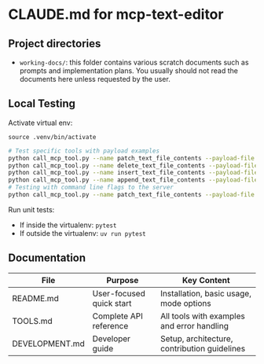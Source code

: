 # CLAUDE.md for mcp-text-editor

## Project directories

- `working-docs/`: this folder contains various scratch documents such as prompts and implementation plans. You usually should not read the documents here unless requested by the user.

## Local Testing

Activate virtual env:
```
source .venv/bin/activate
```

```bash
# Test specific tools with payload examples
python call_mcp_tool.py --name patch_text_file_contents --payload-file examples/patch_file.json
python call_mcp_tool.py --name delete_text_file_contents --payload-file examples/delete_file.json
python call_mcp_tool.py --name insert_text_file_contents --payload-file examples/insert_file.json
python call_mcp_tool.py --name append_text_file_contents --payload-file examples/append_file.json
# Testing with command line flags to the server
python call_mcp_tool.py --name patch_text_file_contents --payload-file examples/patch_file.json --server-command 'mcp-text-editor --mode claude-code'
```

Run unit tests:
- If inside the virtualenv: `pytest`
- If outside the virtualenv: `uv run pytest`

## Documentation

  | File           | Purpose                  | Key Content                                   |
  |----------------|--------------------------|-----------------------------------------------|
  | README.md      | User-focused quick start | Installation, basic usage, mode options       |
  | TOOLS.md       | Complete API reference   | All tools with examples and error handling    |
  | DEVELOPMENT.md | Developer guide          | Setup, architecture, contribution guidelines  |
